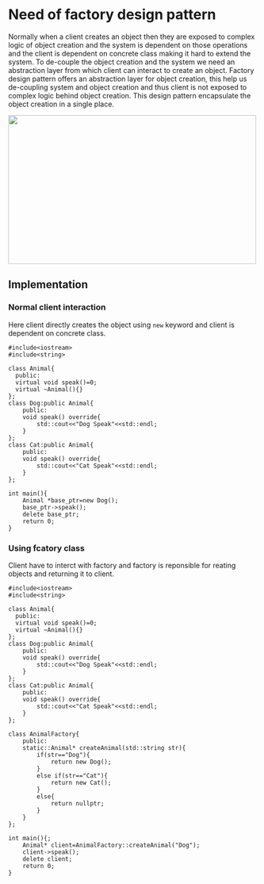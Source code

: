# Need of factory design pattern
Normally when a client creates an object then they are exposed to complex logic of object creation and the system is dependent on those operations and the client is dependent on concrete class making it hard to extend the system. To de-couple the object creation and the system we need an abstraction layer from which client can interact to create an object.
Factory design pattern offers an abstraction layer for object creation, this help us de-coupling system and object creation and thus client is not exposed to complex logic behind object creation. This design pattern encapsulate the object creation in a single place.

<img src="https://github.com/user-attachments/assets/4f1e6db8-fcab-4de8-b8ef-3b4c83f1d602" width="500" height="300" />

## Implementation

### Normal client interaction

Here client directly creates the object using `new` keyword and client is dependent on concrete class.

```
#include<iostream>
#include<string>

class Animal{
  public:
  virtual void speak()=0;
  virtual ~Animal(){}
};
class Dog:public Animal{
    public:
    void speak() override{
        std::cout<<"Dog Speak"<<std::endl;
    }
};
class Cat:public Animal{
    public:
    void speak() override{
        std::cout<<"Cat Speak"<<std::endl;
    }
};

int main(){
    Animal *base_ptr=new Dog();
    base_ptr->speak();
    delete base_ptr;
    return 0;
}

```

### Using fcatory class

Client have to interct with factory and factory is reponsible for reating objects and returning it to client.

```
#include<iostream>
#include<string>

class Animal{
  public:
  virtual void speak()=0;
  virtual ~Animal(){}
};
class Dog:public Animal{
    public:
    void speak() override{
        std::cout<<"Dog Speak"<<std::endl;
    }
};
class Cat:public Animal{
    public:
    void speak() override{
        std::cout<<"Cat Speak"<<std::endl;
    }
};

class AnimalFactory{
    public:
    static::Animal* createAnimal(std::string str){
        if(str=="Dog"){
            return new Dog();
        }
        else if(str=="Cat"){
            return new Cat();
        }
        else{
            return nullptr;
        }
    }
};

int main(){;
    Animal* client=AnimalFactory::createAnimal("Dog");
    client->speak();
    delete client;
    return 0;
}

```
